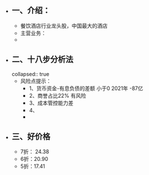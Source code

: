 - ## 一、介绍：
	- 餐饮酒店行业龙头股，中国最大的酒店
	- 主营业务：
	-
- ## 二、十八步分析法
  collapsed:: true
	- 风险点提示：
		- 1、货币资金-有息负债的差额     小于0  2021年 -87亿
		- 2、商誉占比22% 有风险
		- 3、成本管控能力差
		- 4、
		-
- ## 三、好价格
	- 7折： 24.38
	- 6折：20.90
	- 5折：17.41